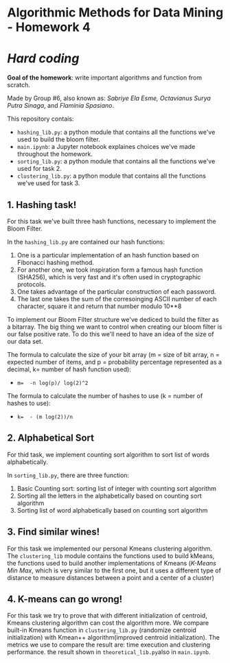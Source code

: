 # Algorithmic Methods for Data Mining - Homework 4
# *Hard coding*
**Goal of the homework**: write important algorithms and function from scratch.

Made by Group #6, also known as: *Sabriye Ela Esme, Octavianus Surya Putra 
Sinaga*, and *Flaminia Spasiano*.

This repository contais:
* `hashing_lib.py`: a python module that contains all the functions we've used to build the bloom filter.
* `main.ipynb`: a Jupyter notebook explaines choices we've made throughout the homework. 
* `sorting_lib.py`: a python module that contains all the functions we've used for task 2.
* `clustering_lib.py`: a python module that contains all the functions we've used for task 3.

## 1. Hashing task!
For this task we've built three hash functions, necessary to implement the Bloom Filter. 

In the `hashing_lib.py` are contained our hash functions: 
1. One is a particular implementation of an hash function based on Fibonacci hashing method.
2. For another one, we took inspiration form a famous hash function (SHA256), which is very fast and it's often used in cryptographic protocols.
3. One takes advantage of the particular construction of each password.
4. The last one takes the sum of the corresoinging ASCII number of each character, square it and return that number modulo 10**8

To implement our Bloom Filter structure we've dediced to build the filter as a bitarray. The big thing we want to control when creating our bloom filter is our false positive rate. To do this we'll need to have an idea of the size of our data set.

The formula to calculate the size of your bit array (m = size of bit array, n = expected number of items, and p = probability percentage represented as a decimal, k= number of hash function used):
* `m=  -n log(p)/ log(2)^2 `

The formula to calculate the number of hashes to use (k = number of hashes to use):
* `k=  - (m log(2))/n `


## 2. Alphabetical Sort
For thid task, we implement counting sort algorithm to sort list of words alphabetically.

In `sorting_lib.py`, there are three function:
1. Basic Counting sort: sorting list of integer with counting sort algorithm
2. Sorting all the letters in the alphabetically based on counting sort algorithm
3. Sorting list of word alphabetically based on counting sort algorithm

## 3. Find similar wines!
For this task we implemented our personal Kmeans clustering algorithm. The `clustering_lib` module contains the functions used to build kMeans, the functions used to build another implementations of Kmeans (*K-Means Min Max*, which is very similar to the first one, but it uses a different type of distance to measure distances between a point and a center of a cluster)

## 4. K-means can go wrong!
For this task we try to prove that with different initialization of centroid, Kmeans clustering algorithm can cost the algorithm more. We compare built-in Kmeans function in `clustering_lib.py` (randomize centroid initialization) with Kmean++ algorithm(improved centroid initialization). The metrics we use to compare the result are: time execution and clustering performance. the result shown in `theoretical_lib.py`also in `main.ipynb`.
